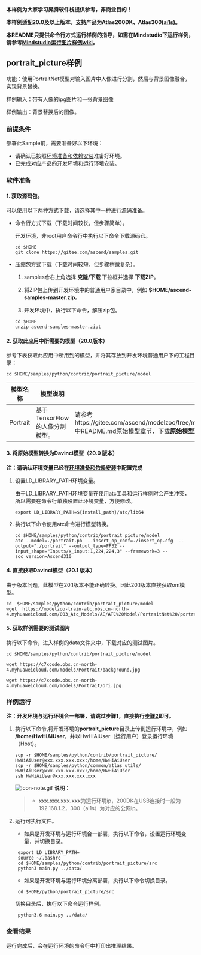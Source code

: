 **本样例为大家学习昇腾软件栈提供参考，非商业目的！**

**本样例适配20.0及以上版本，支持产品为Atlas200DK、Atlas300([ai1s](https://support.huaweicloud.com/productdesc-ecs/ecs_01_0047.html#ecs_01_0047__section78423209366))。**

**本README只提供命令行方式运行样例的指导，如需在Mindstudio下运行样例，请参考[Mindstudio运行图片样例wiki](https://gitee.com/ascend/samples/wikis/Mindstudio运行图片样例?sort_id=3164874)。**

## portrait_picture样例

功能：使用PortraitNet模型对输入图片中人像进行分割，然后与背景图像融合，实现背景替换。

样例输入：带有人像的ipg图片和一张背景图像

样例输出：背景替换后的图像。

### 前提条件

部署此Sample前，需要准备好以下环境：

- 请确认已按照[环境准备和依赖安装](https://gitee.com/ascend/samples/blob/master/python/environment)准备好环境。
- 已完成对应产品的开发环境和运行环境安装。

### 软件准备

#### 1. 获取源码包。

  可以使用以下两种方式下载，请选择其中一种进行源码准备。

   - 命令行方式下载（下载时间较长，但步骤简单）。

     开发环境，非root用户命令行中执行以下命令下载源码仓。
        ```
     cd $HOME
     git clone https://gitee.com/ascend/samples.git
        ```
   - 压缩包方式下载（下载时间较短，但步骤稍微复杂）。

     1. samples仓右上角选择 **克隆/下载** 下拉框并选择 **下载ZIP**。

     2. 将ZIP包上传到开发环境中的普通用户家目录中，例如 **$HOME/ascend-samples-master.zip**。

     3. 开发环境中，执行以下命令，解压zip包。
       
      ```
     cd $HOME
     unzip ascend-samples-master.zipt
      ```
#### 2. 获取此应用中所需要的模型（20.0版本）

   参考下表获取此应用中所用到的模型，并将其存放到开发环境普通用户下的工程目录：

	cd $HOME/samples/python/contrib/portrait_picture/model

| **模型名称** | **模型说明**                   | **模型下载路径**                                             |
| ------------ | ------------------------------ | ------------------------------------------------------------ |
| Portrait     | 基于TensorFlow的人像分割模型。 | 请参考https://gitee.com/ascend/modelzoo/tree/master/contrib/Research/cv/portraitnet/ATC_PortraitNet_tf_AE 中README.md原始模型章节，下载**原始模型**及**对应的cfg文件**。 |

#### 3. 将原始模型转换为Davinci模型（20.0 版本）

   **注：请确认环境变量已经在[环境准备和依赖安装](https://gitee.com/ascend/samples/blob/master/python/environment)中配置完成**

   1. 设置LD_LIBRARY_PATH环境变量。

      由于LD_LIBRARY_PATH环境变量在使用atc工具和运行样例时会产生冲突，所以需要在命令行单独设置此环境变量，方便修改。

         ```	
      export LD_LIBRARY_PATH=${install_path}/atc/lib64
         ```
	
   2. 执行以下命令使用atc命令进行模型转换。
         ```
      cd $HOME/samples/python/contrib/portrait_picture/model
      atc --model=./portrait.pb  --insert_op_conf=./insert_op.cfg  --output="./portrait" --output_type=FP32 --input_shape="Inputs/x_input:1,224,224,3" --framework=3 --soc_version=Ascend310
         ```
#### 4. 直接获取Davinci模型（20.1 版本）

​	由于版本问题，此模型在20.1版本不能正确转换。因此20.1版本直接获取om模型。

    cd  $HOME/samples/python/contrib/portrait_picture/model
    wget  https://modelzoo-train-atc.obs.cn-north-4.myhuaweicloud.com/003_Atc_Models/AE/ATC%20Model/PortraitNet%20/portrait.om

#### 5. 获取样例需要的测试图片

执行以下命令，进入样例的data文件夹中，下载对应的测试图片。

    cd $HOME/samples/python/contrib/portrait_picture/model
    
    wget https://c7xcode.obs.cn-north-4.myhuaweicloud.com/models/Portrait/background.jpg
    
    wget https://c7xcode.obs.cn-north-4.myhuaweicloud.com/models/Portrait/ori.jpg


### 样例运行

**注：开发环境与运行环境合一部署，请跳过步骤1，直接执行[步骤2](https://gitee.com/ascend/samples/tree/master/python/level2_simple_inference/2_object_detection/YOLOV3_coco_detection_picture#step_2)即可。**

1. 执行以下命令,将开发环境的**portrait_picture**目录上传到运行环境中，例如 **/home/HwHiAiUser**，并以HwHiAiUser（运行用户）登录运行环境（Host）。
      ```
   scp -r $HOME/samples/python/contrib/portrait_picture/  HwHiAiUser@xxx.xxx.xxx.xxx:/home/HwHiAiUser
   scp -r $HOME/samples/python/common/atlas_utils/   HwHiAiUser@xxx.xxx.xxx.xxx:/home/HwHiAiUser
   ssh HwHiAiUser@xxx.xxx.xxx.xxx
      ```

   ![icon-note.gif](https://images.gitee.com/uploads/images/2020/1106/160652_6146f6a4_5395865.gif) **说明：**

   > - **xxx.xxx.xxx.xxx**为运行环境ip，200DK在USB连接时一般为192.168.1.2，300（ai1s）为对应的公网ip。


2. 运行可执行文件。

   - 如果是开发环境与运行环境合一部署，执行以下命令，设置运行环境变量，并切换目录。
	```
     export LD_LIBRARY_PATH=
     source ~/.bashrc
     cd $HOME/samples/python/contrib/portrait_picture/src
     python3 main.py ../data/
	```
   - 如果是开发环境与运行环境分离部署，执行以下命令切换目录。
	```
     cd $HOME/python/portrait_picture/src
	```
     切换目录后，执行以下命令运行样例。
   
	```
     python3.6 main.py ../data/
	```


### 查看结果

运行完成后，会在运行环境的命令行中打印出推理结果。
